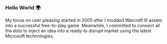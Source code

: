 ### Hello World 🌍

My focus on user pleasing started in 2005 after I modded Warcraft III assets into a successful free-to-play game. Meanwhile, I committed to connect all the dots to inject an idea into a ready-to disrupt market using the latest Microsoft technologies.

<!--
**MonkeyWhisperer/MonkeyWhisperer** is a ✨ _special_ ✨ repository because its `README.md` (this file) appears on your GitHub profile.

Here are some ideas to get you started:

- 🔭 I’m currently working on ...
- 🌱 I’m currently learning ...
- 👯 I’m looking to collaborate on ...
- 🤔 I’m looking for help with ...
- 💬 Ask me about ...
- 📫 How to reach me: ...
- 😄 Pronouns: ...
- ⚡ Fun fact: ...
-->
